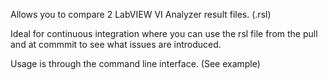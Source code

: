 Allows you to compare 2 LabVIEW VI Analyzer result files. (.rsl)

Ideal for continuous integration where you can use the rsl file from the pull and at commmit to see what issues are introduced.

Usage is through the command line interface. (See example)
